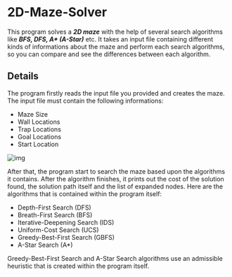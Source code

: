 # 2D-Maze-Solver
This program solves a ***2D maze*** with the help of several search algorithms like ***BFS, DFS, A&#42; (A-Star)*** etc. It takes an input file containing different kinds of informations about the maze and perform each search algorithms, so you can compare and see the differences between each algorithm.

## Details

The program firstly reads the input file you provided and creates the maze. The input file must contain the following informations:

- Maze Size
- Wall Locations
- Trap Locations
- Goal Locations
- Start Location

![img](https://i.ibb.co/dDFRGLV/Maze.jpg)

After that, the program start to search the maze based upon the algorithms it contains. After the algorithm finishes, it prints out the cost of the solution found, the solution path itself and the list of expanded nodes. Here are the algorithms that is contained within the program itself:

- Depth-First Search (DFS)
- Breath-First Search (BFS)
- Iterative-Deepening Search (IDS)
- Uniform-Cost Search (UCS)
- Greedy-Best-First Search (GBFS)
- A-Star Search (A*)

Greedy-Best-First Search and A-Star Search algorithms use an admissible heuristic that is created within the program itself.
